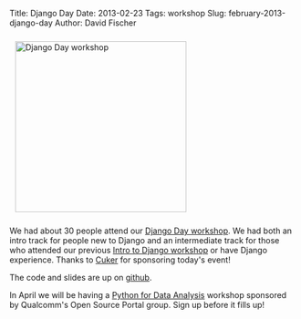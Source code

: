 Title: Django Day
Date: 2013-02-23
Tags: workshop
Slug: february-2013-django-day
Author: David Fischer

<a href="./static/images/2013-02-23_django-day.jpg">
  <img src="./static/images/2013-02-23_django-day.jpg" style="width: 300px; margin: 10px;" class="img-polaroid pull-right" alt="Django Day workshop" />
</a>

We had about 30 people attend our
[Django Day workshop](http://www.meetup.com/pythonsd/events/95751792/).
We had both an intro track for people new to Django and an intermediate
track for those who attended our previous
[Intro to Django workshop](http://www.meetup.com/pythonsd/events/83842622/)
or have Django experience. Thanks to
[Cuker](http://cukerinteractive.com) for sponsoring today's event!

The code and slides are up on
[github](https://github.com/pythonsd/learning-django).

In April we will be having a
[Python for Data Analysis](http://www.meetup.com/pythonsd/events/94234812/)
workshop sponsored by Qualcomm's Open Source Portal group. Sign up before
it fills up!

